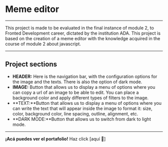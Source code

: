 # Meme editor
***
This project is made to be evaluated in the final instance of module 2, to Fronted Development career, dictated by the institution ADA. This project is based on the creation of a meme editor with the knowledge acquired in the course of module 2 about javascript.
***
## Project sections
- **HEADER:** Here is the navigation bar, with the configuration options for the image and the texts. There is also the option of dark mode.
- **IMAGE:** Button that allows us to display a menu of options  where you can copy a url of an image to be able to edit. You can place a background color and apply different types of filters to the image.
- **TEXT:**Button that allows us to display a menu of options  where you can write the text that will appear inside the image to format it: size, color, background color, line spacing, outline, alignment, etc.
- **DARK MODE:**Button that allows us to switch from dark to light mode.
***
**¡Acá puedes ver el portafolio!** Haz click [aquí 📱]